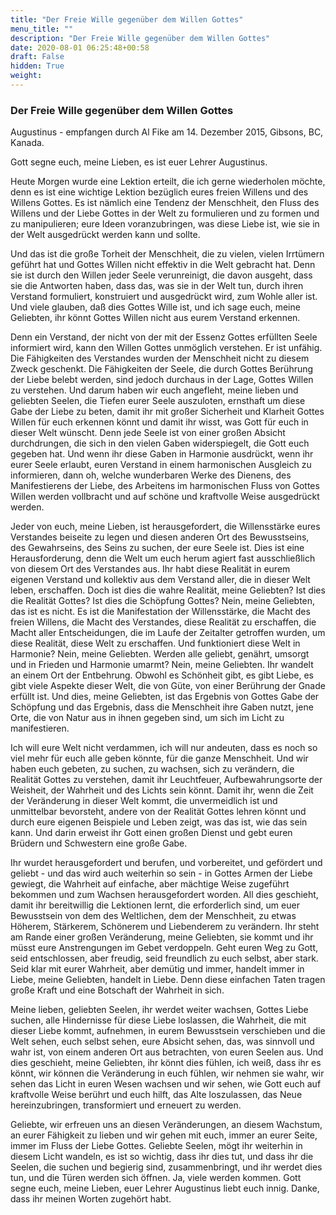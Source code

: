 ```yaml
---
title: "Der Freie Wille gegenüber dem Willen Gottes"
menu_title: ""
description: "Der Freie Wille gegenüber dem Willen Gottes"
date: 2020-08-01 06:25:48+00:58
draft: False
hidden: True
weight:
---
```

### Der Freie Wille gegenüber dem Willen Gottes

Augustinus - empfangen durch Al Fike am 14. Dezember 2015, Gibsons, BC, Kanada.

Gott segne euch, meine Lieben, es ist euer Lehrer Augustinus.

Heute Morgen wurde eine Lektion erteilt, die ich gerne wiederholen möchte, denn es ist eine wichtige Lektion bezüglich eures freien Willens und des Willens Gottes. Es ist nämlich eine Tendenz der Menschheit, den Fluss des Willens und der Liebe Gottes in der Welt zu formulieren und zu formen und zu manipulieren; eure Ideen voranzubringen, was diese Liebe ist, wie sie in der Welt ausgedrückt werden kann und sollte.  

Und das ist die große Torheit der Menschheit, die zu vielen, vielen Irrtümern geführt hat und Gottes Willen nicht effektiv in die Welt gebracht hat. Denn sie ist durch den Willen jeder Seele verunreinigt, die davon ausgeht, dass sie die Antworten haben, dass das, was sie in der Welt tun, durch ihren Verstand formuliert, konstruiert und ausgedrückt wird, zum Wohle aller ist. Und viele glauben, daß dies Gottes Wille ist, und ich sage euch, meine Geliebten, ihr könnt Gottes Willen nicht aus eurem Verstand erkennen.

Denn ein Verstand, der nicht von der mit der Essenz Gottes erfüllten Seele informiert wird, kann den Willen Gottes unmöglich verstehen. Er ist unfähig. Die Fähigkeiten des Verstandes wurden der Menschheit nicht zu diesem Zweck geschenkt. Die Fähigkeiten der Seele, die durch Gottes Berührung der Liebe belebt werden, sind jedoch durchaus in der Lage, Gottes Willen zu verstehen. Und darum haben wir euch angefleht, meine lieben und geliebten Seelen, die Tiefen eurer Seele auszuloten, ernsthaft um diese Gabe der Liebe zu beten, damit ihr mit großer Sicherheit und Klarheit Gottes Willen für euch erkennen könnt und damit ihr wisst, was Gott für euch in dieser Welt wünscht. Denn jede Seele ist von einer großen Absicht durchdrungen, die sich in den vielen Gaben widerspiegelt, die Gott euch gegeben hat. Und wenn ihr diese Gaben in Harmonie ausdrückt, wenn ihr eurer Seele erlaubt, euren Verstand in einem harmonischen Ausgleich zu informieren, dann oh, welche wunderbaren Werke des Dienens, des Manifestierens der Liebe, des Arbeitens im harmonischen Fluss von Gottes Willen werden vollbracht und auf schöne und kraftvolle Weise ausgedrückt werden.

Jeder von euch, meine Lieben, ist herausgefordert, die Willensstärke eures Verstandes beiseite zu legen und diesen anderen Ort des Bewusstseins, des Gewahrseins, des Seins zu suchen, der eure Seele ist. Dies ist eine Herausforderung, denn die Welt um euch herum agiert fast ausschließlich von diesem Ort des Verstandes aus. Ihr habt diese Realität in eurem eigenen Verstand und kollektiv aus dem Verstand aller, die in dieser Welt leben, erschaffen. Doch ist dies die wahre Realität, meine Geliebten? Ist dies die Realität Gottes? Ist dies die Schöpfung Gottes? Nein, meine Geliebten, das ist es nicht. Es ist die Manifestation der Willensstärke, die Macht des freien Willens, die Macht des Verstandes, diese Realität zu erschaffen, die Macht aller Entscheidungen, die im Laufe der Zeitalter getroffen wurden, um diese Realität, diese Welt zu erschaffen. Und funktioniert diese Welt in Harmonie? Nein, meine Geliebten. Werden alle geliebt, genährt, umsorgt und in Frieden und Harmonie umarmt? Nein, meine Geliebten. Ihr wandelt an einem Ort der Entbehrung. Obwohl es Schönheit gibt, es gibt Liebe, es gibt viele Aspekte dieser Welt, die von Güte, von einer Berührung der Gnade erfüllt ist. Und dies, meine Geliebten, ist das Ergebnis von Gottes Gabe der Schöpfung und das Ergebnis, dass die Menschheit ihre Gaben nutzt, jene Orte, die von Natur aus in ihnen gegeben sind, um sich im Licht zu manifestieren.

Ich will eure Welt nicht verdammen, ich will nur andeuten, dass es noch so viel mehr für euch alle geben könnte, für die ganze Menschheit. Und wir haben euch gebeten, zu suchen, zu wachsen, sich zu verändern, die Realität Gottes zu verstehen, damit ihr Leuchtfeuer, Aufbewahrungsorte der Weisheit, der Wahrheit und des Lichts sein könnt. Damit ihr, wenn die Zeit der Veränderung in dieser Welt kommt, die unvermeidlich ist und unmittelbar bevorsteht, andere von der Realität Gottes lehren könnt und durch eure eigenen Beispiele und Leben zeigt, was das ist, wie das sein kann. Und darin erweist ihr Gott einen großen Dienst und gebt euren Brüdern und Schwestern eine große Gabe.

Ihr wurdet herausgefordert und berufen, und vorbereitet, und gefördert und geliebt - und das wird auch weiterhin so sein - in Gottes Armen der Liebe gewiegt, die Wahrheit auf einfache, aber mächtige Weise zugeführt bekommen und zum Wachsen herausgefordert worden. All dies geschieht, damit ihr bereitwillig die Lektionen lernt, die erforderlich sind, um euer Bewusstsein von dem des Weltlichen, dem der Menschheit, zu etwas Höherem, Stärkerem, Schönerem und Liebenderem zu verändern. Ihr steht am Rande einer großen Veränderung, meine Geliebten, sie kommt und ihr müsst eure Anstrengungen im Gebet verdoppeln. Geht euren Weg zu Gott, seid entschlossen, aber freudig, seid freundlich zu euch selbst, aber stark. Seid klar mit eurer Wahrheit, aber demütig und immer, handelt immer in Liebe, meine Geliebten, handelt in Liebe. Denn diese einfachen Taten tragen große Kraft und eine Botschaft der Wahrheit in sich.

Meine lieben, geliebten Seelen, ihr werdet weiter wachsen, Gottes Liebe suchen, alle Hindernisse für diese Liebe loslassen, die Wahrheit, die mit dieser Liebe kommt, aufnehmen, in eurem Bewusstsein verschieben und die Welt sehen, euch selbst sehen, eure Absicht sehen, das, was sinnvoll und wahr ist, von einem anderen Ort aus betrachten, von euren Seelen aus. Und dies geschieht, meine Geliebten, ihr könnt dies fühlen, ich weiß, dass ihr es könnt, wir können die Veränderung in euch fühlen, wir nehmen sie wahr, wir sehen das Licht in euren Wesen wachsen und wir sehen, wie Gott euch auf kraftvolle Weise berührt und euch hilft, das Alte loszulassen, das Neue hereinzubringen, transformiert und erneuert zu werden.  

Geliebte, wir erfreuen uns an diesen Veränderungen, an diesem Wachstum, an eurer Fähigkeit zu lieben und wir gehen mit euch, immer an eurer Seite, immer im Fluss der Liebe Gottes. Geliebte Seelen, mögt ihr weiterhin in diesem Licht wandeln, es ist so wichtig, dass ihr dies tut, und dass ihr die Seelen, die suchen und begierig sind, zusammenbringt, und ihr werdet dies tun, und die Türen werden sich öffnen. Ja, viele werden kommen. Gott segne euch, meine Lieben, euer Lehrer Augustinus liebt euch innig. Danke, dass ihr meinen Worten zugehört habt.
